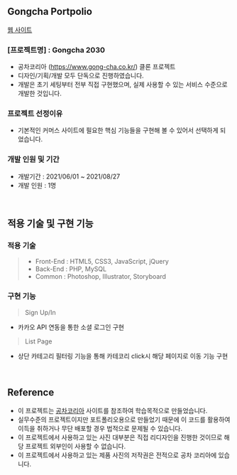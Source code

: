 ## Gongcha Portpolio

[웹 사이트](http://bori9412.cafe24.com)

### [프로젝트명] : Gongcha 2030

- 공차코리아 (https://www.gong-cha.co.kr/) 클론 프로젝트
- 디자인/기획/개발 모두 단독으로 진행하였습니다.
- 개발은 초기 세팅부터 전부 직접 구현했으며, 실제 사용할 수 있는 서비스 수준으로 개발한 것입니다.

### 프로젝트 선정이유

- 기본적인 커머스 사이트에 필요한 핵심 기능들을 구현해 볼 수 있어서 선택하게 되었습니다.

### 개발 인원 및 기간

- 개발기간 : 2021/06/01 ~ 2021/08/27
- 개발 인원 : 1명

<br>

## 적용 기술 및 구현 기능

### 적용 기술

> - Front-End : HTML5, CSS3, JavaScript, jQuery
> - Back-End : PHP, MySQL
> - Common : Photoshop, Illustrator, Storyboard

### 구현 기능

> Sign Up/In

- 카카오 API 연동을 통한 소셜 로그인 구현

> List Page

  - 상단 카테고리 필터링 기능을 통해 카테코리 click시 
    해당 페이지로 이동 기능 구현

<br>

## Reference

- 이 프로젝트는 [공차코리아](https://www.gong-cha.co.kr/) 사이트를 참조하여 학습목적으로 만들었습니다.
- 실무수준의 프로젝트이지만 포트폴리오용으로 만들었기 때문에 이 코드를 활용하여 이득을 취하거나 무단 배포할 경우 법적으로 문제될 수 있습니다.
- 이 프로젝트에서 사용하고 있는 사진 대부분은 직접 리디자인을 진행한 것이므로 해당 프로젝트 외부인이 사용할 수 없습니다.
- 이 프로젝트에서 사용하고 있는 제품 사진의 저작권은 전적으로 공차 코리아에 있습니다.
